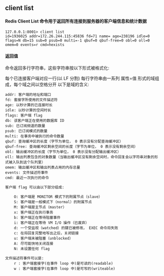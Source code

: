 ## client list

#### Redis Client List 命令用于返回所有连接到服务器的客户端信息和统计数据

    127.0.0.1:8001> client list
    id=1936025 addr=172.26.244.115:45836 fd=71 name= age=238196 idle=0 flags=N db=15 sub=0 psub=0 multi=-1 qbuf=0 qbuf-free=0 obl=0 oll=0 omem=0 events=r cmd=hexists
    
#### 返回值
  
  命令返回多行字符串，这些字符串按以下形式被格式化:

  每个已连接客户端对应一行(以 LF 分割)
  每行字符串由一系列 属性=值 形式的域组成，每个域之间以空格分开
  以下是域的含义:
  
    addr: 客户端的地址和端口
    fd: 套接字所使用的文件描述符
    age: 以秒计算的已连接时长
    idle: 以秒计算的空闲时长
    flags: 客户端 flag
    db: 该客户端正在使用的数据库 ID
    sub: 已订阅频道的数量
    psub: 已订阅模式的数量
    multi: 在事务中被执行的命令数量
    qbuf: 查询缓冲区的长度（字节为单位， 0 表示没有分配查询缓冲区）
    qbuf-free: 查询缓冲区剩余空间的长度（字节为单位， 0 表示没有剩余空间）
    obl: 输出缓冲区的长度（字节为单位， 0 表示没有分配输出缓冲区）
    oll: 输出列表包含的对象数量（当输出缓冲区没有剩余空间时，命令回复会以字符串对象的形式被入队到这个队列里）
    omem: 输出缓冲区和输出列表占用的内存总量
    events: 文件描述符事件
    cmd: 最近一次执行的命令
    
    客户端 flag 可以由以下部分组成:
    
        O: 客户端是 MONITOR 模式下的附属节点（slave）
        S: 客户端是一般模式下（normal）的附属节点
        M: 客户端是主节点（master）
        x: 客户端正在执行事务
        b: 客户端正在等待阻塞事件
        i: 客户端正在等待 VM I/O 操作（已废弃）
        d: 一个受监视（watched）的键已被修改， EXEC 命令将失败
        c: 在将回复完整地写出之后，关闭链接
        u: 客户端未被阻塞（unblocked）
        A: 尽可能快地关闭连接
        N: 未设置任何 flag
        
    文件描述符事件可以是:
        r : 客户端套接字(在事件 loop 中)是可读的(readable)
        w : 客户端套接字(在事件 loop 中)是可写的(writeable)